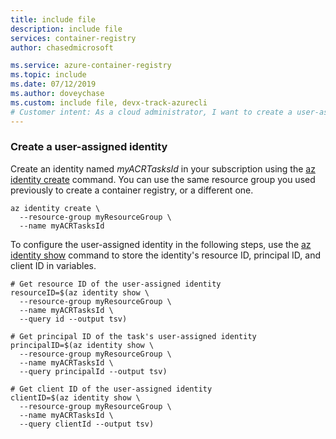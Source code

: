 ```yaml
---
title: include file
description: include file
services: container-registry
author: chasedmicrosoft

ms.service: azure-container-registry
ms.topic: include
ms.date: 07/12/2019
ms.author: doveychase
ms.custom: include file, devx-track-azurecli
# Customer intent: As a cloud administrator, I want to create a user-assigned identity using CLI commands, so that I can manage access and permissions for my Azure Container Registry effectively.
---
```

### Create a user-assigned identity

Create an identity named *myACRTasksId* in your subscription using the [az identity create][az-identity-create] command. You can use the same resource group you used previously to create a container registry, or a different one.

```azurecli
az identity create \
  --resource-group myResourceGroup \
  --name myACRTasksId
```

To configure the user-assigned identity in the following steps, use the [az identity show][az-identity-show] command to store the identity's resource ID, principal ID, and client ID in variables.

```azurecli
# Get resource ID of the user-assigned identity
resourceID=$(az identity show \
  --resource-group myResourceGroup \
  --name myACRTasksId \
  --query id --output tsv)

# Get principal ID of the task's user-assigned identity
principalID=$(az identity show \
  --resource-group myResourceGroup \
  --name myACRTasksId \
  --query principalId --output tsv)

# Get client ID of the user-assigned identity
clientID=$(az identity show \
  --resource-group myResourceGroup \
  --name myACRTasksId \
  --query clientId --output tsv)
```

<!-- LINKS - Internal -->
[az-identity-create]: /cli/azure/identity#az_identity_create
[az-identity-show]: /cli/azure/identity#az_identity_show
